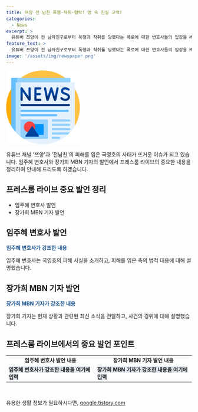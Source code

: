 ```yaml
---
title: 쯔양 전 남친 폭행·착취·협박! 멍 속 진실 고백!
categories:
  - News
excerpt: >
  유튜버 쯔양이 전 남자친구로부터 폭행과 착취를 당했다는 폭로에 대한 변호사들의 입장을 MBN 기자가 전합니다. 사건에 대한 장가희 변호사와 임주혜 변호사의 의견과 함께 이번 사건에 대한 현안과 대책을 들어볼 수 있습니다. #MBN #프레스룸LIVE #프레스룸라이브 #국영호
feature_text: >
  유튜버 쯔양이 전 남자친구로부터 폭행과 착취를 당했다는 폭로에 대한 변호사들의 입장을 MBN 기자가 전합니다. 사건에 대한 장가희 변호사와 임주혜 변호사의 의견과 함께 이번 사건에 대한 현안과 대책을 들어볼 수 있습니다. #MBN #프레스룸LIVE #프레스룸라이브 #국영호
image: '/assets/img/newspaper.png'
---
```


<p><img src="/assets/img/newspaper.png" alt="kimp 속보" /></p>

<p data-ke-size="size16">유튜브 채널 '쯔양'과 '전남친'의 피해를 입은 국영호의 사태가 뜨거운 이슈가 되고 있습니다. 임주혜 변호사와 장가희 MBN 기자의 발언에서 프레스룸 라이브의 중요한 내용을 정리하여 안내해 드리도록 하겠습니다.</p>

<h2 data-ke-size="size26">프레스룸 라이브 중요 발언 정리</h2>

<ul>
    <li>임주혜 변호사 발언</li>
    <li>장가희 MBN 기자 발언</li>
</ul>

<h2 data-ke-size="size26">임주혜 변호사 발언</h2>

<p><b><span style="color: #1a5490;">임주혜 변호사가 강조한 내용</span></b></p>

<p>임주혜 변호사는 국영호의 피해 사실을 소개하고, 피해를 입은 측의 법적 대응에 대해 설명했습니다.</p>

<h2 data-ke-size="size26">장가희 MBN 기자 발언</h2>

<p><b><span style="color: #1a5490;">장가희 MBN 기자가 강조한 내용</span></b></p>

<p>장가희 기자는 현재 상황과 관련된 최신 소식을 전달하고, 사건의 경위에 대해 설명했습니다.</p>

<h2 data-ke-size="size26">프레스룸 라이브에서의 중요 발언 포인트</h2>

<table>
    <tr>
        <td style="text-align: center; height: 17px;"><b>임주혜 변호사 발언 내용</b></td>
        <td style="text-align: center; height: 17px;"><b>장가희 MBN 기자 발언 내용</b></td>
    </tr>
    <tr>
        <td><b><span style="background-color: #21538527;">임주혜 변호사가 강조한 내용을 여기에 입력</span></b></td>
        <td><b><span style="background-color: #21538527;">장가희 MBN 기자가 강조한 내용을 여기에 입력</span></b></td>
    </tr>
</table>

<p data-ke-size="size16">&nbsp;</p>
유용한 생활 정보가 필요하시다면, <a href="https://qoogle.tistory.com" rel="dofollow">qoogle.tistory.com</a>


